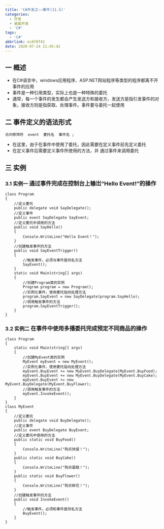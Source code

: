 ```yaml
---
title: 'C#开发之——事件(11.5)'
categories:
  - 开发
  - 桌面开发
  - 'C#'
tags:
  - 'C#'
abbrlink: ec6f0f41
date: 2020-07-24 21:45:42
---
```

## 一 概述

* 在C#语言中，windows应用程序、ASP.NET网站程序等类型的程序都离不开事件的应用
* 事件是一种引用类型，实际上也是一种特殊的委托
* 通常，每一个事件的发生都会产生发送方和接收方，发送方是指引发事件的对象，接收方则是指获取、处理事件。事件要与委托一起使用

<!--more-->

## 二 事件定义的语法形式

```
访问修饰符  event  委托名  事件名 ;
```

* 在这里，由于在事件中使用了委托，因此需要在定义事件前先定义委托
* 在定义事件后需要定义事件所使用的方法，并 通过事件来调用委托

## 三 实例

### 3.1 实例一 <font size=4> 通过事件完成在控制台上输岀“Hello Event!”的操作 </font>

```
class Program
{
    //定义委托
    public delegate void SayDelegate();
    //定义事件
    public event SayDelegate SayEvent;
    //定义委托中调用的方法
    public void SayHello()
    {
        Console.WriteLine("Hello Event！");
    }
    //创建触发事件的方法
    public void SayEventTrigger()
    {
        //触发事件，必须与事件是同名方法
        SayEvent();
    }
    static void Main(string[] args)
    {
        //创建Program类的实例
        Program program = new Program();
        //实例化事件，使用委托指向处理方法
        program.SayEvent = new SayDelegate(program.SayHello);
        //调用触发事件的方法
        program.SayEventTrigger();
    }
}
```

### 3.2 实例二 <font size=4> 在事件中使用多播委托完成预定不同商品的操作 </font>

```
class Program
{
    static void Main(string[] args)
    {
        //创建MyEvent类的实例
        MyEvent myEvent = new MyEvent();
        //实例化事件，使用委托指向处理方法
        myEvent.BuyEvent += new MyEvent.BuyDelegate(MyEvent.BuyFood);
        myEvent.BuyEvent += new MyEvent.BuyDelegate(MyEvent.BuyCake);
        myEvent.BuyEvent += new MyEvent.BuyDelegate(MyEvent.BuyFlower);
        //调用触发事件的方法
        myEvent.InvokeEvent();
    }
}
class MyEvent
{
    //定义委托
    public delegate void BuyDelegate();
    //定义事件
    public event BuyDelegate BuyEvent;
    //定义委托中使用的方法
    public static void BuyFood()
    {
        Console.WriteLine("购买快餐！");
    }
    public static void BuyCake()
    {
        Console.WriteLine("购买蛋糕！");
    }
    public static void BuyFlower()
    {
        Console.WriteLine("购买鲜花！");
    }
    //创建触发事件的方法
    public void InvokeEvent()
    {
        //触发事件，必须和事件是同名方法
        BuyEvent();
    }
}
```